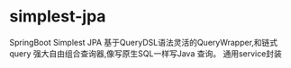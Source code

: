 # simplest-jpa
SpringBoot Simplest JPA  基于QueryDSL语法灵活的QueryWrapper,和链式query 强大自由组合查询器,像写原生SQL一样写Java 查询。 通用service封装


